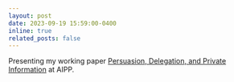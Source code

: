 ```yaml
---
layout: post
date: 2023-09-19 15:59:00-0400
inline: true
related_posts: false
---
```


Presenting my working paper [Persuasion, Delegation, and Private Information](/publications/) at AIPP.
